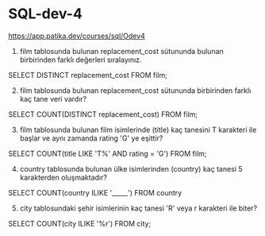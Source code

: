 # SQL-dev-4
https://app.patika.dev/courses/sql/Odev4


1) film tablosunda bulunan replacement_cost sütununda bulunan birbirinden farklı değerleri sıralayınız.

SELECT DISTINCT replacement_cost FROM film;

2) film tablosunda bulunan replacement_cost sütununda birbirinden farklı kaç tane veri vardır?

SELECT COUNT(DISTINCT replacement_cost) FROM film;

3) film tablosunda bulunan film isimlerinde (title) kaç tanesini T karakteri ile başlar ve aynı zamanda rating 'G' ye eşittir?

SELECT COUNT(title LIKE 'T%' AND rating = 'G') FROM film;

4) country tablosunda bulunan ülke isimlerinden (country) kaç tanesi 5 karakterden oluşmaktadır?

SELECT COUNT(country ILIKE '_____') FROM country

5) city tablosundaki şehir isimlerinin kaç tanesi 'R' veya r karakteri ile biter?

SELECT COUNT(city ILIKE '%r') FROM city;
